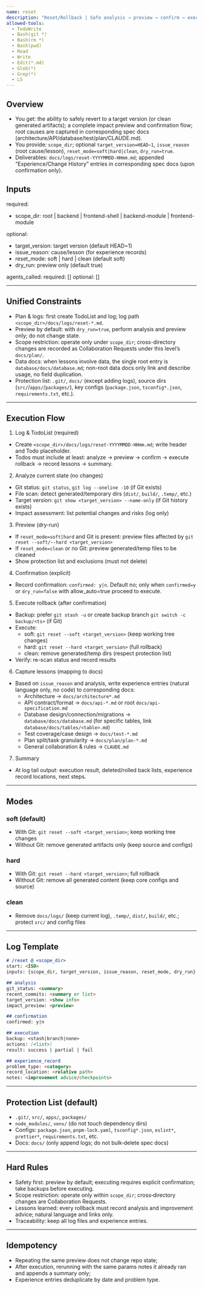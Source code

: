 ```yaml
---
name: reset
description: "Reset/Rollback | Safe analysis → preview → confirm → execute rollback (Git or cleanup) → capture lessons into corresponding spec docs. Unify docs/plan/, default dry-run, mandatory log and TodoList"
allowed-tools:
  - TodoWrite
  - Bash(git *)
  - Bash(rm *)
  - Bash(pwd)
  - Read
  - Write
  - Edit(*.md)
  - Glob(*)
  - Grep(*)
  - LS
---
```


## Overview

- You get: the ability to safely revert to a target version (or clean generated artifacts); a complete impact preview and confirmation flow; root causes are captured in corresponding spec docs (architecture/API/database/test/plan/CLAUDE.md).
- You provide: `scope_dir`; optional `target_version=HEAD~1`, `issue_reason` (root cause/lesson), `reset_mode=soft|hard|clean`, `dry_run=true`.
- Deliverables: `docs/logs/reset-YYYYMMDD-HHmm.md`; appended “Experience/Change History” entries in corresponding spec docs (upon confirmation only).

## Inputs

required:
- scope_dir: root | backend | frontend-shell | backend-module | frontend-module

optional:
- target_version: target version (default HEAD~1)
- issue_reason: cause/lesson (for experience records)
- reset_mode: soft | hard | clean (default soft)
- dry_run: preview only (default true)

agents_called:
required: []
optional: []

---

## Unified Constraints

- Plan & logs: first create TodoList and log; log path `<scope_dir>/docs/logs/reset-*.md`.
- Preview by default: with `dry_run=true`, perform analysis and preview only; do not change state.
- Scope restriction: operate only under `scope_dir`; cross-directory changes are recorded as Collaboration Requests under this level’s `docs/plan/`.
- Data docs: when lessons involve data, the single root entry is `database/docs/database.md`; non-root data docs only link and describe usage, no field duplication.
- Protection list: `.git/`, `docs/` (except adding logs), source dirs (`src/`/`apps/`/`packages/`), key configs (`package.json`, `tsconfig*.json`, `requirements.txt`, etc.).

---

## Execution Flow

1) Log & TodoList (required)
- Create `<scope_dir>/docs/logs/reset-YYYYMMDD-HHmm.md`; write header and Todo placeholder.
- Todos must include at least: analyze → preview → confirm → execute rollback → record lessons → summary.

2) Analyze current state (no changes)
- Git status: `git status`, `git log --oneline -10` (if Git exists)
- File scan: detect generated/temporary dirs (`dist/`, `build/`, `.temp/`, etc.)
- Target version: `git show <target_version> --name-only` (if Git history exists)
- Impact assessment: list potential changes and risks (log only)

3) Preview (dry-run)
- If `reset_mode=soft|hard` and Git is present: preview files affected by `git reset --soft/--hard <target_version>`
- If `reset_mode=clean` or no Git: preview generated/temp files to be cleaned
- Show protection list and exclusions (must not delete)

4) Confirmation (explicit)
- Record confirmation: `confirmed: y|n`. Default no; only when `confirmed=y` or `dry_run=false` with allow_auto=true proceed to execute.

5) Execute rollback (after confirmation)
- Backup: prefer `git stash -u` or create backup branch `git switch -c backup/<ts>` (if Git)
- Execute:
  - soft: `git reset --soft <target_version>` (keep working tree changes)
  - hard: `git reset --hard <target_version>` (full rollback)
  - clean: remove generated/temp dirs (respect protection list)
- Verify: re-scan status and record results

6) Capture lessons (mapping to docs)
- Based on `issue_reason` and analysis, write experience entries (natural language only, no code) to corresponding docs:
  - Architecture → `docs/architecture*.md`
  - API contract/format → `docs/api-*.md` or root `docs/api-specification.md`
  - Database design/connection/migrations → `database/docs/database.md` (for specific tables, link `database/docs/tables/<table>.md`)
  - Test coverage/case design → `docs/test-*.md`
  - Plan split/task granularity → `docs/plan/plan-*.md`
  - General collaboration & rules → `CLAUDE.md`

7) Summary
- At log tail output: execution result, deleted/rolled back lists, experience record locations, next steps.

---

## Modes

### soft (default)
- With Git: `git reset --soft <target_version>`; keep working tree changes
- Without Git: remove generated artifacts only (keep source and configs)

### hard
- With Git: `git reset --hard <target_version>`; full rollback
- Without Git: remove all generated content (keep core configs and source)

### clean
- Remove `docs/logs/` (keep current log), `.temp/`, `dist/`, `build/`, etc.; protect `src/` and config files

---

## Log Template

```md
# /reset @ <scope_dir>
start: <ISO>
inputs: {scope_dir, target_version, issue_reason, reset_mode, dry_run}

## analysis
git_status: <summary>
recent_commits: <summary or list>
target_version: <show info>
impact_preview: <preview>

## confirmation
confirmed: y|n

## execution
backup: <stash|branch|none>
actions: [<list>]
result: success | partial | fail

## experience_record
problem_type: <category>
record_location: <relative path>
notes: <improvement advice/checkpoints>
```

---

## Protection List (default)

- `.git/`, `src/`, `apps/`, `packages/`
- `node_modules/`, `venv/` (do not touch dependency dirs)
- Configs: `package.json`, `pnpm-lock.yaml`, `tsconfig*.json`, `eslint*`, `prettier*`, `requirements.txt`, etc.
- Docs: `docs/` (only append logs; do not bulk‑delete spec docs)

---

## Hard Rules

- Safety first: preview by default; executing requires explicit confirmation; take backups before executing.
- Scope restriction: operate only within `scope_dir`; cross‑directory changes are Collaboration Requests.
- Lessons learned: every rollback must record analysis and improvement advice; natural language and links only.
- Traceability: keep all log files and experience entries.

---

## Idempotency

- Repeating the same preview does not change repo state;
- After execution, rerunning with the same params notes it already ran and appends a summary only;
- Experience entries deduplicate by date and problem type.
